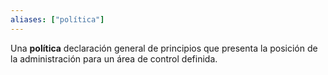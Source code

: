 ```yaml
---
aliases: ["política"]
---
```

Una **política** declaración general de principios que presenta la posición de la administración para un área de control definida.